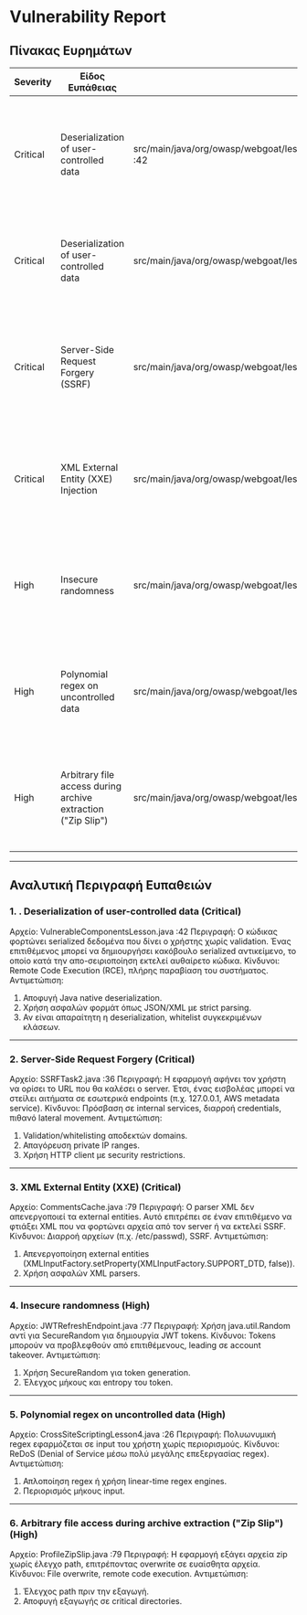 # Vulnerability Report

## Πίνακας Ευρημάτων

| Severity | Είδος Ευπάθειας                                | Αρχείο                                                                                      | Περιγραφή                                                                                                                    | Σύνδεσμος |
|----------|------------------------------------------------|----------------------------------------------------------|-----------|-----------|
| Critical | Deserialization of user-controlled data        | src/main/java/org/owasp/webgoat/lessons/vulnerablecomponents/VulnerableComponentsLesson.java :42| Ο κώδικας αποπειράται να απο-σειριοποιήσει δεδομένα που δίνει ο χρήστης χωρίς έλεγχο, οδηγώντας σε arbitrary code execution. | [Link]([#58](https://github.com/Mpampinos315/WebGoat/security/code-scanning/58)) |
| Critical | Deserialization of user-controlled data        | src/main/java/org/owasp/webgoat/lessons/deserialization/InsecureDeserializationTask.java   :45 | Ο κώδικας δέχεται αντικείμενα σε raw serialized μορφή από τον χρήστη και τα φορτώνει επικίνδυνα.                             | [Link]([#57](https://github.com/Mpampinos315/WebGoat/security/code-scanning/57)) |
| Critical | Server-Side Request Forgery (SSRF)             | src/main/java/org/owasp/webgoat/lessons/ssrf/SSRFTask2.java    :36                             | Ο χρήστης ελέγχει το URL που ζητά ο server, με αποτέλεσμα πιθανότητα πρόσβασης σε εσωτερικά δίκτυα/υπηρεσίες.                | [Link](#[51](https://github.com/Mpampinos315/WebGoat/security/code-scanning/51)) |
| Critical | XML External Entity (XXE) Injection            |src/main/java/org/owasp/webgoat/lessons/xxe/CommentsCache.java     :79                          | Επεξεργασία XML με ενεργοποιημένα external entities, επιτρέποντας διαρροή ευαίσθητων αρχείων ή SSRF μέσω XML.                | [Link](#[29](https://github.com/Mpampinos315/WebGoat/security/code-scanning/29)) |
| High     | Insecure randomness                            | src/main/java/org/owasp/webgoat/lessons/jwt/JWTRefreshEndpoint.java :77                        | Χρήση μη ασφαλούς γεννήτριας τυχαίων αριθμών για JWT, μπορεί να επιτρέψει προβλέψιμα tokens. | [Link](#[59](https://github.com/Mpampinos315/WebGoat/security/code-scanning/59)) |
| High     | Polynomial regex on uncontrolled data          | src/main/java/org/owasp/webgoat/lessons/xss/mitigation/CrossSiteScriptingLesson4.java :26      | Η χρήση πολυωνυμικής regex σε input χρήστη μπορεί να οδηγήσει σε ReDoS (Regular Expression Denial of Service). | [Link](#[56](https://github.com/Mpampinos315/WebGoat/security/code-scanning/56)) |
| High     | Arbitrary file access during archive extraction ("Zip Slip") | src/main/java/org/owasp/webgoat/lessons/pathtraversal/ProfileZipSlip.java :79    | Ο χρήστης μπορεί να κάνει upload zip που εξάγεται σε αυθαίρετα paths, οδηγώντας σε overwrite αρχείων. | [Link](#[50](https://github.com/Mpampinos315/WebGoat/security/code-scanning/50)) |

---

## Αναλυτική Περιγραφή Ευπαθειών

### 1. . Deserialization of user-controlled data (Critical)

Αρχείο: VulnerableComponentsLesson.java :42
Περιγραφή: Ο κώδικας φορτώνει serialized δεδομένα που δίνει ο χρήστης χωρίς validation. Ένας επιτιθέμενος μπορεί να δημιουργήσει κακόβουλο serialized αντικείμενο, το οποίο κατά την απο-σειριοποίηση εκτελεί αυθαίρετο κώδικα.
Κίνδυνοι: Remote Code Execution (RCE), πλήρης παραβίαση του συστήματος.
Αντιμετώπιση:
1. Αποφυγή Java native deserialization.
2. Χρήση ασφαλών φορμάτ όπως JSON/XML με strict parsing.
3. Αν είναι απαραίτητη η deserialization, whitelist συγκεκριμένων κλάσεων.  

---

### 2. Server-Side Request Forgery (Critical)

Αρχείο: SSRFTask2.java :36
Περιγραφή: Η εφαρμογή αφήνει τον χρήστη να ορίσει το URL που θα καλέσει ο server. Έτσι, ένας εισβολέας μπορεί να στείλει αιτήματα σε εσωτερικά endpoints (π.χ. 127.0.0.1, AWS metadata service).
Κίνδυνοι: Πρόσβαση σε internal services, διαρροή credentials, πιθανό lateral movement.
Αντιμετώπιση:
1. Validation/whitelisting αποδεκτών domains.
2. Απαγόρευση private IP ranges.
3. Χρήση HTTP client με security restrictions.

---

### 3. XML External Entity (XXE) (Critical)

Αρχείο: CommentsCache.java :79
Περιγραφή: Ο parser XML δεν απενεργοποιεί τα external entities. Αυτό επιτρέπει σε έναν επιτιθέμενο να φτιάξει XML που να φορτώνει αρχεία από τον server ή να εκτελεί SSRF.
Κίνδυνοι: Διαρροή αρχείων (π.χ. /etc/passwd), SSRF.
Αντιμετώπιση:
1. Απενεργοποίηση external entities (XMLInputFactory.setProperty(XMLInputFactory.SUPPORT_DTD, false)).
2. Χρήση ασφαλών XML parsers.  

---

### 4. Insecure randomness (High)

Αρχείο: JWTRefreshEndpoint.java :77
Περιγραφή: Χρήση java.util.Random αντί για SecureRandom για δημιουργία JWT tokens.
Κίνδυνοι: Tokens μπορούν να προβλεφθούν από επιτιθέμενους, leading σε account takeover.
Αντιμετώπιση:
1. Χρήση SecureRandom για token generation.
2. Έλεγχος μήκους και entropy του token. 

---

### 5. Polynomial regex on uncontrolled data (High)

Αρχείο: CrossSiteScriptingLesson4.java :26
Περιγραφή: Πολυωνυμική regex εφαρμόζεται σε input του χρήστη χωρίς περιορισμούς.
Κίνδυνοι: ReDoS (Denial of Service μέσω πολύ μεγάλης επεξεργασίας regex).
Αντιμετώπιση:
1. Απλοποίηση regex ή χρήση linear-time regex engines.
2. Περιορισμός μήκους input.

---

### 6. Arbitrary file access during archive extraction ("Zip Slip") (High)

Αρχείο: ProfileZipSlip.java :79
Περιγραφή: Η εφαρμογή εξάγει αρχεία zip χωρίς έλεγχο path, επιτρέποντας overwrite σε ευαίσθητα αρχεία.
Κίνδυνοι: File overwrite, remote code execution.
Αντιμετώπιση:
1. Έλεγχος path πριν την εξαγωγή.
2. Αποφυγή εξαγωγής σε critical directories.
